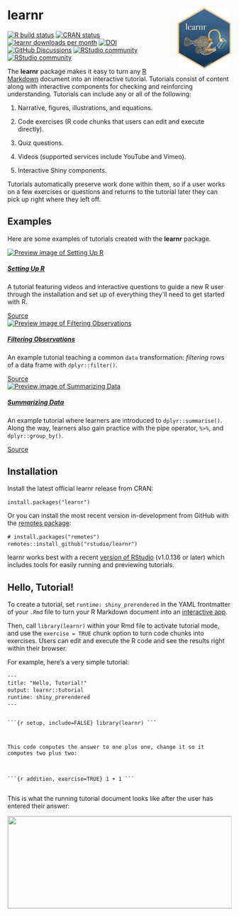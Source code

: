 # learnr <a href='https://pkgs.rstudio.com/learnr'><img src='man/figures/logo.png' align="right" height="138" /></a>

<!-- badges: start -->

[![R build
status](https://github.com/rstudio/learnr/workflows/R-CMD-check/badge.svg)](https://github.com/rstudio/learnr)
[![CRAN
status](https://www.r-pkg.org/badges/version/learnr)](https://CRAN.R-project.org/package=learnr)
[![learnr downloads per
month](http://cranlogs.r-pkg.org/badges/learnr)](http://www.rpackages.io/package/learnr)
[![DOI](https://zenodo.org/badge/71377580.svg)](https://zenodo.org/badge/latestdoi/71377580)
<br /> [![GitHub
Discussions](https://img.shields.io/github/discussions/rstudio/learnr?logo=github&style=social)](https://github.com/rstudio/learnr/discussions)
[![RStudio
community](https://img.shields.io/badge/community-teaching-blue?style=social&logo=rstudio&logoColor=75AADB)](https://community.rstudio.com/c/teaching/13)
[![RStudio
community](https://img.shields.io/badge/community-learnr-blue?style=social&logo=rstudio&logoColor=75AADB)](https://community.rstudio.com/new-topic?title=&category_id=13&tags=learnr&body=%0A%0A%0A%20%20--------%0A%20%20%0A%20%20%3Csup%3EReferred%20here%20by%20%60learnr%60%27s%20GitHub%3C/sup%3E%0A&u=barret)
<!-- badges: end -->

The **learnr** package makes it easy to turn any [R
Markdown](https://rmarkdown.rstudio.com/) document into an interactive
tutorial. Tutorials consist of content along with interactive components
for checking and reinforcing understanding. Tutorials can include any or
all of the following:

1.  Narrative, figures, illustrations, and equations.

2.  Code exercises (R code chunks that users can edit and execute
    directly).

3.  Quiz questions.

4.  Videos (supported services include YouTube and Vimeo).

5.  Interactive Shiny components.

Tutorials automatically preserve work done within them, so if a user
works on a few exercises or questions and returns to the tutorial later
they can pick up right where they left off.

## Examples

Here are some examples of tutorials created with the **learnr** package.

<div class="row g-4 row-cols-1 row-cols-md-2 row-cols-lg-3">
<div class="col">
<div class="card h-100 shadow-sm">
<a href="https://learnr-examples.shinyapps.io/ex-setup-r/">
<img src="articles/images/tutorial-ex-setup-r.png" class="card-img-top" alt="Preview image of Setting Up R"/>
</a>
<div class="card-body">
<h5 class="card-title">
<a href="https://learnr-examples.shinyapps.io/ex-setup-r/">Setting Up R</a>
</h5>
<div class="card-text text-muted fs-6"><p>A tutorial featuring videos and interactive questions to guide a new R user through the installation and set up of everything they'll need to get started with R.</p>
</div>
</div>
<div class="card-footer text-end"><a href="https://github.com/rstudio/learnr/tree/main/inst/tutorials/ex-setup-r/ex-setup-r.Rmd">Source</a></div>
</div>
</div>
<div class="col">
<div class="card h-100 shadow-sm">
<a href="https://learnr-examples.shinyapps.io/ex-data-filter/">
<img src="articles/images/tutorial-ex-data-filter.png" class="card-img-top" alt="Preview image of Filtering Observations"/>
</a>
<div class="card-body">
<h5 class="card-title">
<a href="https://learnr-examples.shinyapps.io/ex-data-filter/">Filtering Observations</a>
</h5>
<div class="card-text text-muted fs-6"><p>An example tutorial teaching a common <code>data</code> transformation: <em>filtering</em> rows of a data frame with <code>dplyr::filter()</code>.</p>
</div>
</div>
<div class="card-footer text-end"><a href="https://github.com/rstudio/learnr/tree/main/inst/tutorials/ex-data-filter/ex-data-filter.Rmd">Source</a></div>
</div>
</div>
<div class="col">
<div class="card h-100 shadow-sm">
<a href="https://learnr-examples.shinyapps.io/ex-data-summarise">
<img src="articles/images/tutorial-ex-data-summarise.png" class="card-img-top" alt="Preview image of Summarizing Data"/>
</a>
<div class="card-body">
<h5 class="card-title">
<a href="https://learnr-examples.shinyapps.io/ex-data-summarise">Summarizing Data</a>
</h5>
<div class="card-text text-muted fs-6"><p>An example tutorial where learners are introduced to <code>dplyr::summarise()</code>. Along the way, learners also gain practice with the pipe operator, <code>%&gt;%</code>, and <code>dplyr::group_by()</code>.</p>
</div>
</div>
<div class="card-footer text-end"><a href="https://github.com/rstudio/learnr/tree/main/inst/tutorials/ex-data-summarise/ex-data-manip-summarise.Rmd">Source</a></div>
</div>
</div>
</div>

## Installation

Install the latest official learnr release from CRAN:

    install.packages("learnr")

Or you can install the most recent version in-development from GitHub
with the [remotes package](https://remotes.r-lib.org):

    # install.packages("remotes")
    remotes::install_github("rstudio/learnr")

learnr works best with a recent [version of
RStudio](https://posit.co/download/rstudio-desktop/) (v1.0.136 or later)
which includes tools for easily running and previewing tutorials.

## Hello, Tutorial!

To create a tutorial, set `runtime: shiny_prerendered` in the YAML
frontmatter of your `.Rmd` file to turn your R Markdown document into an
[interactive app](https://rmarkdown.rstudio.com/lesson-14.html).

Then, call `library(learnr)` within your Rmd file to activate tutorial
mode, and use the `exercise = TRUE` chunk option to turn code chunks
into exercises. Users can edit and execute the R code and see the
results right within their browser.

For example, here’s a very simple tutorial:

<div id="hello-learnr" class="sourceCode">
<pre class="markdown">
<code>---
title: "Hello, Tutorial!"
output: learnr::tutorial
runtime: shiny_prerendered
---

&#96;&#96;&#96;{r setup, include=FALSE}
library(learnr)
&#96;&#96;&#96;

This code computes the answer to one plus one,
change it so it computes two plus two:

&#96;&#96;&#96;{r addition, exercise=TRUE}
1 + 1
&#96;&#96;&#96;</code>
</pre>
</div>
<script type="text/javascript">loadSnippet('hello-learnr')</script>

This is what the running tutorial document looks like after the user has
entered their answer:

<img src="images/hello.png"  width="810" height="207" style="border: solid 1px #cccccc;"/>
